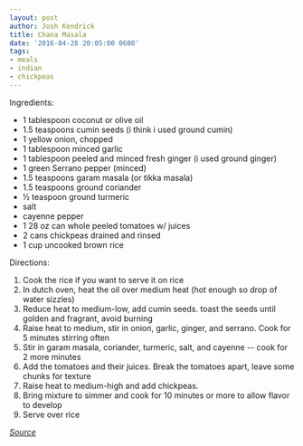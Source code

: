 ```yaml
---
layout: post
author: Josh Kendrick
title: Chana Masala
date: '2016-04-28 20:05:00 0600'
tags:
- meals
- indian
- chickpeas
---
```


Ingredients:
* 1 tablespoon coconut or olive oil
* 1.5 teaspoons cumin seeds (i think i used ground cumin)
* 1 yellow onion, chopped
* 1 tablespoon minced garlic
* 1 tablespoon peeled and minced fresh ginger (i used ground ginger)
* 1 green Serrano pepper (minced)
* 1.5 teaspoons garam masala (or tikka masala)
* 1.5 teaspoons ground coriander
* ½ teaspoon ground turmeric
* salt
* cayenne pepper
* 1 28 oz can whole peeled tomatoes w/ juices
* 2 cans chickpeas drained and rinsed
* 1 cup uncooked brown rice

Directions:
1. Cook the rice if you want to serve it on rice
2. In dutch oven, heat the oil over medium heat (hot enough so drop of water sizzles)
3. Reduce heat to medium-low, add cumin seeds. toast the seeds until golden and fragrant, avoid burning
4. Raise heat to medium, stir in onion, garlic, ginger, and serrano. Cook for 5 minutes stirring often
5. Stir in garam masala, coriander, turmeric, salt, and cayenne -- cook for 2 more minutes
6. Add the tomatoes and their juices. Break the tomatoes apart, leave some chunks for texture
7. Raise heat to medium-high and add chickpeas.
8. Bring mixture to simmer and cook for 10 minutes or more to allow flavor to develop
9. Serve over rice

*[Source](http://cookieandkate.com/2014/quick-vegan-chana-masala/)*